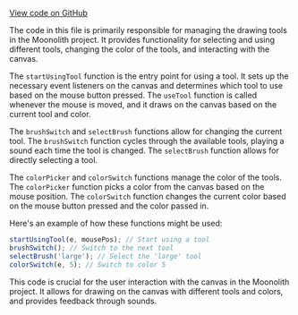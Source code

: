 [View code on GitHub](https://github.com/LaGuerrePiece/moonolith/blob/master/src/monolith/tools.js)

The code in this file is primarily responsible for managing the drawing tools in the Moonolith project. It provides functionality for selecting and using different tools, changing the color of the tools, and interacting with the canvas.

The `startUsingTool` function is the entry point for using a tool. It sets up the necessary event listeners on the canvas and determines which tool to use based on the mouse button pressed. The `useTool` function is called whenever the mouse is moved, and it draws on the canvas based on the current tool and color.

The `brushSwitch` and `selectBrush` functions allow for changing the current tool. The `brushSwitch` function cycles through the available tools, playing a sound each time the tool is changed. The `selectBrush` function allows for directly selecting a tool.

The `colorPicker` and `colorSwitch` functions manage the color of the tools. The `colorPicker` function picks a color from the canvas based on the mouse position. The `colorSwitch` function changes the current color based on the mouse button pressed and the color passed in.

Here's an example of how these functions might be used:

```javascript
startUsingTool(e, mousePos); // Start using a tool
brushSwitch(); // Switch to the next tool
selectBrush('large'); // Select the 'large' tool
colorSwitch(e, 5); // Switch to color 5
```

This code is crucial for the user interaction with the canvas in the Moonolith project. It allows for drawing on the canvas with different tools and colors, and provides feedback through sounds.
